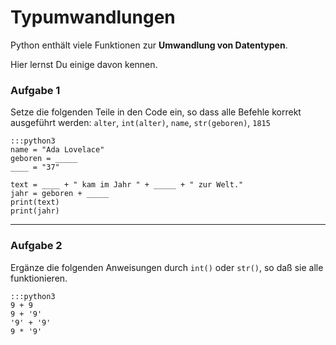 
# Typumwandlungen

Python enthält viele Funktionen zur **Umwandlung von Datentypen**.

Hier lernst Du einige davon kennen.

### Aufgabe 1

Setze die folgenden Teile in den Code ein, so dass alle Befehle korrekt ausgeführt werden: `alter`, `int(alter)`, `name`, `str(geboren)`, `1815`

    :::python3
    name = "Ada Lovelace"
    geboren = _____
    ____ = "37"

    text = ____ + " kam im Jahr " + _____ + " zur Welt."
    jahr = geboren + _____
    print(text)
    print(jahr)

----

### Aufgabe 2

Ergänze die folgenden Anweisungen durch `int()` oder `str()`, so daß sie alle funktionieren.

    :::python3
    9 + 9
    9 + '9'
    '9' + '9'
    9 * '9'
